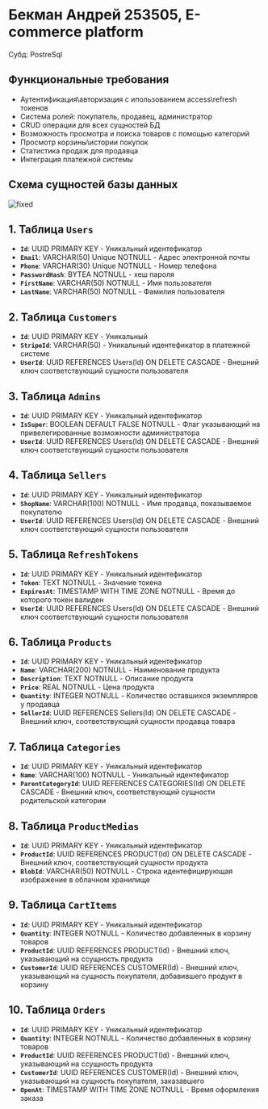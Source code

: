 # Бекман Андрей 253505, E-commerce platform
Субд: PostreSql
## Функциональные требования
- Аутентификация\авторизация с ипользованием access\refresh токенов
- Система ролей: покупатель, продавец, администратор
- CRUD операции для всех сущностей БД
- Возможность просмотра и поиска товаров с помощью категорий
- Просмотр корзины\истории покупок
- Статистика продаж для продавца
- Интеграция платежной системы
## Схема сущностей базы данных
![fixed](https://github.com/user-attachments/assets/d203549c-2eff-4e8b-b0dc-b46ac7f04b93)

## 1. Таблица **`Users`** 
- **`Id`**: UUID PRIMARY KEY - Уникальный идентефикатор
- **`Email`**: VARCHAR(50) Unique NOTNULL - Адрес электронной почты
- **`Phone`**: VARCHAR(30) Unique NOTNULL - Номер телефона
- **`PasswordHash`**: BYTEA NOTNULL - хеш пароля
- **`FirstName`**: VARCHAR(50) NOTNULL - Имя пользователя
- **`LastName`**: VARCHAR(50) NOTNULL - Фамилия пользователя
## 2. Таблица **`Customers`** 
- **`Id`**: UUID PRIMARY KEY - Уникальный 
- **`StripeId`**: VARCHAR(50) - Уникальный идентефикатор в платежной системе
- **`UserId`**: UUID REFERENCES Users(Id) ON DELETE CASCADE - Внешний ключ соответствующий сущности пользователя
## 3. Таблица **`Admins`** 
- **`Id`**: UUID PRIMARY KEY - Уникальный идентефикатор
- **`IsSuper`**: BOOLEAN DEFAULT FALSE NOTNULL - Флаг указывающий на привелегированные возможности администратора
- **`UserId`**: UUID REFERENCES Users(Id) ON DELETE CASCADE - Внешний ключ соответствующий сущности пользователя
## 4. Таблица **`Sellers`** 
- **`Id`**: UUID PRIMARY KEY - Уникальный идентефикатор
- **`ShopName`**: VARCHAR(100) NOTNULL - Имя продавца, показываемое покупателю
- **`UserId`**: UUID REFERENCES Users(Id) ON DELETE CASCADE - Внешний ключ соответствующий сущности пользователя
## 5. Таблица **`RefreshTokens`** 
- **`Id`**: UUID PRIMARY KEY - Уникальный идентефикатор
- **`Token`**: TEXT NOTNULL - Значение токена
- **`ExpiresAt`**: TIMESTAMP WITH TIME ZONE NOTNULL - Время до которого токен валиден
- **`UserId`**: UUID REFERENCES Users(Id) ON DELETE CASCADE - Внешний ключ соответствующий сущности пользователя
## 6. Таблица **`Products`** 
- **`Id`**: UUID PRIMARY KEY - Уникальный идентефикатор
- **`Name`**: VARCHAR(200) NOTNULL - Наименование продукта
- **`Description`**: TEXT NOTNULL - Описание продукта
- **`Price`**: REAL NOTNULL - Цена продукта
- **`Quantity`**: INTEGER  NOTNULL - Количество оставшихся экземпляров у продавца
- **`SellerId`**: UUID REFERENCES Sellers(Id) ON DELETE CASCADE - Внешний ключ, соответствующий сущности продавца товара
## 7. Таблица **`Categories`** 
- **`Id`**: UUID PRIMARY KEY - Уникальный идентефикатор
- **`Name`**: VARCHAR(100) NOTNULL - Уникальный идентефикатор
- **`ParentCategoryId`**: UUID REFERENCES CATEGORIES(Id) ON DELETE CASCADE - Внешний ключ, соответствующий сущности родительской категории
## 8. Таблица **`ProductMedias`** 
- **`Id`**: UUID PRIMARY KEY - Уникальный идентефикатор
- **`ProductId`**: UUID REFERENCES PRODUCT(Id) ON DELETE CASCADE - Внешний ключ, соответствующий сущности продукта
- **`BlobId`**: VARCHAR(50) NOTNULL - Строка идентефицирующая изображение в облачном хранилище
## 9. Таблица **`CartItems`** 
- **`Id`**: UUID PRIMARY KEY - Уникальный идентефикатор
- **`Quantity`**: INTEGER NOTNULL - Количество добавленных в корзину товаров
- **`ProductId`**: UUID REFERENCES PRODUCT(Id) - Внешний ключ, указывающий на ссущность продукта
- **`CustomerId`**: UUID REFERENCES CUSTOMER(Id) - Внешний ключ, указывающий на сущность покупателя, добавившего продукт в корзину
## 10. Таблица **`Orders`** 
- **`Id`**: UUID PRIMARY KEY - Уникальный идентефикатор
- **`Quantity`**: INTEGER NOTNULL - Количество добавленных в корзину товаров
- **`ProductId`**: UUID REFERENCES PRODUCT(Id) - Внешний ключ, указывающий на ссущность продукта
- **`CustomerId`**: UUID REFERENCES CUSTOMER(Id) - Внешний ключ, указывающий на сущность покупателя, заказавшего
- **`OpenAt`**: TIMESTAMP WITH TIME ZONE NOTNULL - Время оформления заказа
